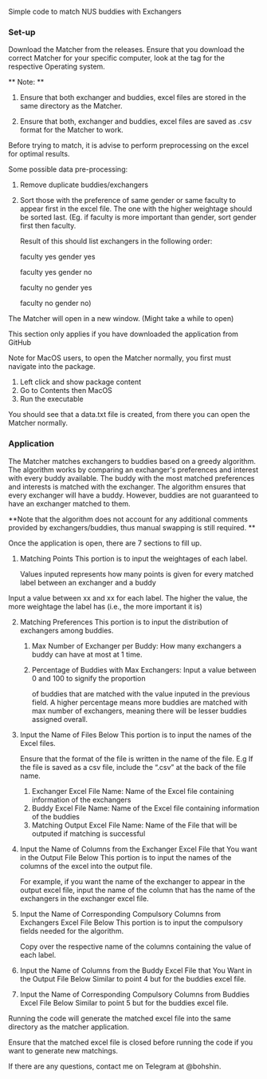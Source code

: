 Simple code to match NUS buddies with Exchangers

### Set-up

Download the Matcher from the releases. Ensure that you download the correct Matcher for your specific computer, look at the tag for the respective Operating system.

** Note: **

1. Ensure that both exchanger and buddies, excel files are stored in the same directory as the Matcher.

2. Ensure that both, exchanger and buddies, excel files are saved as .csv format for the Matcher to work.

Before trying to match, it is advise to perform preprocessing on the excel for optimal results.

Some possible data pre-processing:

1. Remove duplicate buddies/exchangers

2. Sort those with the preference of same gender or same faculty to appear first in the excel file. The one
   with the higher weightage should be sorted last.
   (Eg. if faculty is more important than gender, sort gender first then faculty.

   Result of this should list exchangers in the following order:

   faculty yes gender yes

   faculty yes gender no

   faculty no gender yes

   faculty no gender no)

The Matcher will open in a new window. (Might take a while to open)

This section only applies if you have downloaded the application from GitHub

Note for MacOS users, to open the Matcher normally, you first must navigate into the package.

1.  Left click and show package content
2.  Go to Contents then MacOS
3.  Run the executable

You should see that a data.txt file is created, from there you can open the Matcher normally.

### Application

The Matcher matches exchangers to buddies based on a greedy algorithm. The algorithm works by comparing an exchanger's preferences and interest with every buddy available. The buddy with the most matched preferences and interests is matched with the exchanger. The algorithm ensures that every exchanger will have a buddy. However, buddies are not guaranteed to have an exchanger matched to them.

**Note that the algorithm does not account for any additional comments provided by exchangers/buddies, thus manual swapping is still required. **

Once the application is open, there are 7 sections to fill up.

1. Matching Points
   This portion is to input the weightages of each label.

   Values inputed represents how many points is given for every matched label between an exchanger and a buddy

Input a value between xx and xx for each label. The higher the value, the more weightage the label has (i.e., the more important it is)

2. Matching Preferences
   This portion is to input the distribution of exchangers among buddies.

   1. Max Number of Exchanger per Buddy: How many exchangers a buddy can have at most at 1 time.

   2. Percentage of Buddies with Max Exchangers: Input a value between 0 and 100 to signify the proportion

      of buddies that are matched with the value inputed in the previous field. A higher percentage means more buddies are matched with max number of exchangers, meaning there will be lesser buddies assigned overall.

3. Input the Name of Files Below
   This portion is to input the names of the Excel files.

   Ensure that the format of the file is written in the name of the file. E.g If the file is saved as a csv file, include the “.csv” at the back of the file name.

   1. Exchanger Excel File Name: Name of the Excel file containing information of the exchangers
   2. Buddy Excel File Name: Name of the Excel file containing information of the buddies
   3. Matching Output Excel File Name: Name of the File that will be outputed if matching is successful

4. Input the Name of Columns from the Exchanger Excel File that You want in the Output File Below
   This portion is to input the names of the columns of the excel into the output file.

   For example, if you want the name of the exchanger to appear in the output excel file, input the name of the column that has the name of the exchangers in the exchanger excel file.

5. Input the Name of Corresponding Compulsory Columns from Exchangers Excel File Below
   This portion is to input the compulsory fields needed for the algorithm.

   Copy over the respective name of the columns containing the value of each label.

6. Input the Name of Columns from the Buddy Excel File that You Want in the Output File Below
   Similar to point 4 but for the buddies excel file.

7. Input the Name of Corresponding Compulsory Columns from Buddies Excel File Below
   Similar to point 5 but for the buddies excel file.

Running the code will generate the matched excel file into the same directory as the matcher application.

Ensure that the matched excel file is closed before running the code if you want to generate new matchings.

If there are any questions, contact me on Telegram at @bohshin.

